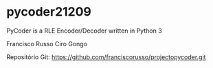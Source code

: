 # pycoder21209

PyCoder is a RLE Encoder/Decoder written in Python 3

Francisco Russo
Ciro Gongo

Repositório Git: https://github.com/franciscorusso/projectopycoder.git

